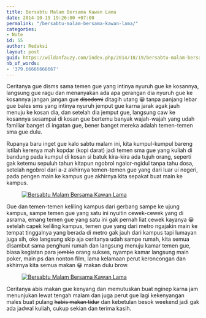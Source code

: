 ```yaml
---
title: Bersabtu Malam Bersama Kawan Lama
date: 2014-10-19 19:26:00 +07:00
permalink: "/bersabtu-malam-bersama-kawan-lama/"
categories:
- Note
id: 55
author: Redaksi
layout: post
guid: https://wildanfauzy.com/index.php/2014/10/19/bersabtu-malam-bersama-kawan-lama/
nb_of_words:
- '379.66666666667'
---
```


<p class="has-drop-cap">
  Ceritanya gue disms sama temen gue yang intinya nyuruh gue ke kosannya, langsung gue ragu dan menanyakan ada apa gerangan dia nyuruh gue ke kosannya jangan jangan gue <s>disodomi</s> ditagih utang 😀 tanpa panjang lebar gue bales sms yang intinya nyuruh jemput gue karna jarak agak jauh menuju ke kosan dia, dan setelah dia jemput gue, langsung caw ke kosannya sesampai di kosan gue bertemu banyak wajah-wajah yang udah familiar banget di ingatan gue, bener banget mereka adalah temen-temen sma gue dulu.
</p>

Rupanya baru inget gue kalo sabtu malam ini, kita kumpul-kumpul bareng istilah kerenya mah kopdar (kopi darat) jadi temen sma gue yang kuliah di bandung pada kumpul di kosan si batuk kira-kira ada tujuh orang, seperti gak ketemu sepuluh tahun kitapun ngobrol ngalor-ngidul tanpa tahu dosa, setelah ngobrol dari a-z akhirnya temen-temen gue yang dari luar ui negeri, pada pengen main ke kampus gue akhirnya kita sepakat buat main ke kampus.<figure class="wp-block-image size-large">

[<img src="https://wildanfauzyart.files.wordpress.com/2014/10/635aa-0689a-10700273_780903481947915_299241607141630439_o.jpg?w=768" alt="Bersabtu Malam Bersama Kawan Lama" title="Bersabtu Malam Bersama Kawan Lama" data-recalc-dims="1" />](https://wildanfauzyart.files.wordpress.com/2014/10/635aa-0689a-10700273_780903481947915_299241607141630439_o.jpg?w=768)</figure> 

Gue dan temen-temen keliling kampus dari gerbang sampe ke ujung kampus, sampe temen gue yang satu ini nyuitin cewek-cewek yang di asrama, emang temen gue yang satu ini gak pernah liat cewek kayanya 😀 setelah capek keliling kampus, temen gue yang dari metro ngajakin main ke tempat tinggalnya yang berada di metro gak jauh dari kampus tapi lumayan juga sih, oke langsung skip aja ceritanya udah sampe rumah, kita semua disambut sama penghuni rumah dan langsung menuju kamar temen gue, biasa kegiatan para <s>jomblo</s> orang sukses, nyampe kamar langsung main poker, main ps dan nonton film, lama kelamaan perut keroncongan dan akhirnya kita semua makan 😀 makan dulu brow.<figure class="wp-block-image size-large">

[<img src="https://wildanfauzyart.files.wordpress.com/2014/10/aba03-9083f-1273195_780914868613443_5094448049144287227_o.jpg?w=768" alt="Bersabtu Malam Bersama Kawan Lama" title="Bersabtu Malam Bersama Kawan Lama" data-recalc-dims="1" />](https://wildanfauzyart.files.wordpress.com/2014/10/aba03-9083f-1273195_780914868613443_5094448049144287227_o.jpg?w=768)</figure> 

Ceritanya abis makan gue kenyang dan memutuskan buat nginep karna jam menunjukan lewat tengah malam dan juga perut gue lagi kekenyangan males buat pulang <s>habis makan tidur</s> dan kebetulan besok weekend jadi gak ada jadwal kuliah, cukup sekian dan terima kasih.